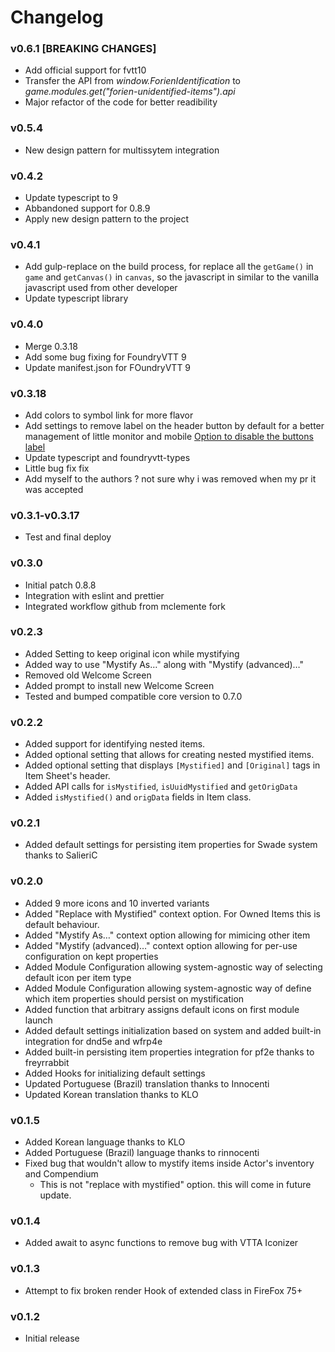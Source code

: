 # Changelog

### v0.6.1 [BREAKING CHANGES]

- Add official support for fvtt10
- Transfer the API from _window.ForienIdentification_ to _game.modules.get("forien-unidentified-items").api_
- Major refactor of the code for better readibility

### v0.5.4

- New design pattern for multissytem integration

### v0.4.2

- Update typescript to 9
- Abbandoned support for 0.8.9
- Apply new design pattern to the project

### v0.4.1

- Add gulp-replace on the build process, for replace all the `getGame()` in `game` and `getCanvas()` in `canvas`, so the javascript in similar to the vanilla javascript used from other developer
- Update typescript library
### v0.4.0

- Merge 0.3.18
- Add some bug fixing for FoundryVTT 9
- Update manifest.json for FOundryVTT 9
### v0.3.18

- Add colors to symbol link for more flavor
- Add settings to remove label on the header button by default for a better management of little monitor and mobile [Option to disable the buttons label](https://github.com/League-of-Foundry-Developers/foundryvtt-forien-unidentified-items/issues/14)
- Update typescript and foundryvtt-types
- Little bug fix fix
- Add myself to the authors ? not sure why i was removed when my pr it was accepted

### v0.3.1-v0.3.17

- Test and final deploy
### v0.3.0

- Initial patch 0.8.8
- Integration with eslint and prettier
- Integrated workflow github from mclemente fork
### v0.2.3

* Added Setting to keep original icon while mystifying
* Added way to use "Mystify As…" along with "Mystify (advanced)…"
* Removed old Welcome Screen
* Added prompt to install new Welcome Screen
* Tested and bumped compatible core version to 0.7.0

### v0.2.2

* Added support for identifying nested items.
* Added optional setting that allows for creating nested mystified items.
* Added optional setting that displays `[Mystified]` and `[Original]` tags in Item Sheet's header.
* Added API calls for `isMystified`, `isUuidMystified` and `getOrigData`
* Added `isMystified()` and `origData` fields in Item class. 

### v0.2.1

* Added default settings for persisting item properties for Swade system thanks to SalieriC

### v0.2.0

* Added 9 more icons and 10 inverted variants
* Added "Replace with Mystified" context option. For Owned Items this is default behaviour.
* Added "Mystify As…" context option allowing for mimicing other item
* Added "Mystify (advanced)…" context option allowing for per-use configuration on kept properties
* Added Module Configuration allowing system-agnostic way of selecting default icon per item type
* Added Module Configuration allowing system-agnostic way of define which item properties should persist on mystification
* Added function that arbitrary assigns default icons on first module launch
* Added default settings initialization based on system and added built-in integration for dnd5e and wfrp4e
* Added built-in persisting item properties integration for pf2e thanks to freyrrabbit
* Added Hooks for initializing default settings
* Updated Portuguese (Brazil) translation thanks to Innocenti
* Updated Korean translation thanks to KLO

### v0.1.5

* Added Korean language thanks to KLO
* Added Portuguese (Brazil) language thanks to rinnocenti
* Fixed bug that wouldn't allow to mystify items inside Actor's inventory and Compendium
  * This is not "replace with mystified" option. this will come in future update. 


### v0.1.4

* Added await to async functions to remove bug with VTTA Iconizer

### v0.1.3

* Attempt to fix broken render Hook of extended class in FireFox 75+

### v0.1.2

* Initial release
